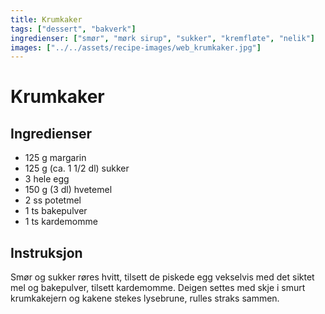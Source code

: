 ```yaml
---
title: Krumkaker
tags: ["dessert", "bakverk"]
ingredienser: ["smør", "mørk sirup", "sukker", "kremfløte", "nelik"]
images: ["../../assets/recipe-images/web_krumkaker.jpg"]
---
```


# Krumkaker

## Ingredienser

- 125 g margarin
- 125 g (ca. 1 1/2 dl) sukker
- 3 hele egg
- 150 g (3 dl) hvetemel
- 2 ss potetmel
- 1 ts bakepulver
- 1 ts kardemomme

## Instruksjon

Smør og sukker røres hvitt, tilsett de piskede egg vekselvis med det siktet mel og bakepulver, tilsett kardemomme. Deigen settes med skje i smurt krumkakejern og kakene stekes lysebrune, rulles straks sammen.
